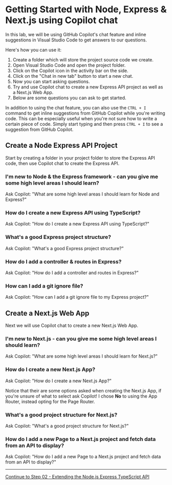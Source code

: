 # Getting Started with Node, Express & Next.js using Copilot chat

In this lab, we will be using GitHub Copilot's chat feature and inline suggestions in Visual Studio Code to get answers to our questions.

Here's how you can use it:

1. Create a folder which will store the project source code we create.
2. Open Visual Studio Code and open the project folder.
3. Click on the Copilot icon in the activity bar on the side.
4. Click on the "Chat in new tab" button to start a new chat.
5. Now you can start asking questions. 
6. Try and use Copilot chat to create a new Express API project as well as a Next.js Web App. 
7. Below are some questions you can ask to get started.

In addition to using the chat feature, you can also use the `CTRL + I` command to get inline suggestions from GitHub Copilot while you're writing code. This can be especially useful when you're not sure how to write a certain piece of code. Simply start typing and then press `CTRL + I` to see a suggestion from GitHub Copilot.

## Create a Node Express API Project
Start by creating a folder in your project folder to store the Express API code, then use Copilot chat to create the Express API.

### I'm new to Node & the Express framework - can you give me some high level areas I should learn?

Ask Copilot: "What are some high level areas I should learn for Node and Express?"

### How do I create a new Express API using TypeScript?

Ask Copilot: "How do I create a new Express API using TypeScript?"

### What's a good Express project structure?

Ask Copilot: "What's a good Express project structure?"

### How do I add a controller & routes in Express?

Ask Copilot: "How do I add a controller and routes in Express?"

### How can I add a git ignore file?

Ask Copilot: "How can I add a git ignore file to my Express project?"

## Create a Next.js Web App
Next we will use Copilot chat to create a new Next.js Web App.

### I'm new to Next.js - can you give me some high level areas I should learn?

Ask Copilot: "What are some high level areas I should learn for Next.js?"

### How do I create a new Next.js App?

Ask Copilot: "How do I create a new Next.js App?"

Notice that their are some options asked when creating the Next.js App, if you're unsure of what to select ask Copilot! I chose **No** to using the App Router, instead opting for the Page Router.

### What's a good project structure for Next.js?

Ask Copilot: "What's a good project structure for Next.js?"

### How do I add a new Page to a Next.js project and fetch data from an API to display?

Ask Copilot: "How do I add a new Page to a Next.js project and fetch data from an API to display?"

---------------
[Continue to Step 02 - Extending the Node.js Express TypeScript API](./02-Step02.md)